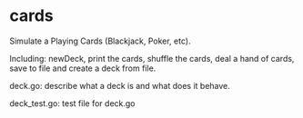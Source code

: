 # cards
Simulate a Playing Cards (Blackjack, Poker, etc).

Including: newDeck, print the cards, shuffle the cards, deal a hand of cards, save to file and create a deck from file.

deck.go: describe what a deck is and what does it behave.

deck_test.go: test file for deck.go

